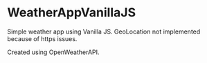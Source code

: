 # WeatherAppVanillaJS
Simple weather app using Vanilla JS. 
GeoLocation not implemented because of https issues. 



Created using OpenWeatherAPI.
